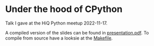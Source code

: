# Under the hood of CPython

Talk I gave at the HiQ Python meetup 2022-11-17.

A compiled version of the slides can be found in
[presentation.pdf](presentation.pdf). To compile from source have a looksie at
the [Makefile](Makefile).
